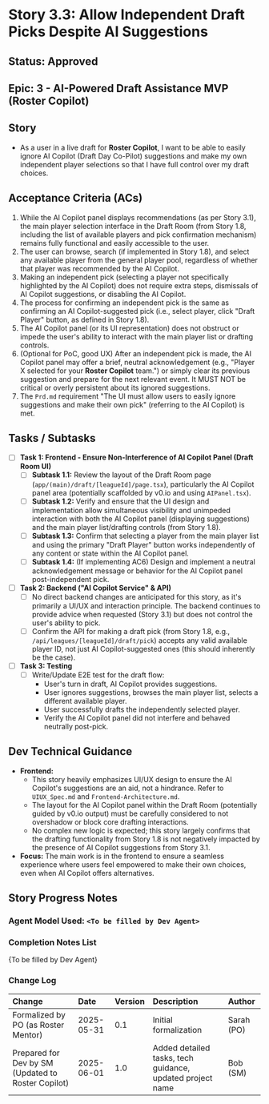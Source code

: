# Story 3.3: Allow Independent Draft Picks Despite AI Suggestions

## Status: Approved

## Epic: 3 - AI-Powered Draft Assistance MVP (Roster Copilot)

## Story

- As a user in a live draft for **Roster Copilot**, I want to be able to easily ignore AI Copilot (Draft Day Co-Pilot) suggestions and make my own independent player selections so that I have full control over my draft choices.

## Acceptance Criteria (ACs)

1.  While the AI Copilot panel displays recommendations (as per Story 3.1), the main player selection interface in the Draft Room (from Story 1.8, including the list of available players and pick confirmation mechanism) remains fully functional and easily accessible to the user.
2.  The user can browse, search (if implemented in Story 1.8), and select any available player from the general player pool, regardless of whether that player was recommended by the AI Copilot.
3.  Making an independent pick (selecting a player not specifically highlighted by the AI Copilot) does not require extra steps, dismissals of AI Copilot suggestions, or disabling the AI Copilot.
4.  The process for confirming an independent pick is the same as confirming an AI Copilot-suggested pick (i.e., select player, click "Draft Player" button, as defined in Story 1.8).
5.  The AI Copilot panel (or its UI representation) does not obstruct or impede the user's ability to interact with the main player list or drafting controls.
6.  (Optional for PoC, good UX) After an independent pick is made, the AI Copilot panel may offer a brief, neutral acknowledgement (e.g., "Player X selected for your **Roster Copilot** team.") or simply clear its previous suggestion and prepare for the next relevant event. It MUST NOT be critical or overly persistent about its ignored suggestions.
7.  The `Prd.md` requirement "The UI must allow users to easily ignore suggestions and make their own pick" (referring to the AI Copilot) is met.

## Tasks / Subtasks

- [ ] **Task 1: Frontend - Ensure Non-Interference of AI Copilot Panel (Draft Room UI)**
    - [ ] **Subtask 1.1:** Review the layout of the Draft Room page (`app/(main)/draft/[leagueId]/page.tsx`), particularly the AI Copilot panel area (potentially scaffolded by v0.io and using `AIPanel.tsx`).
    - [ ] **Subtask 1.2:** Verify and ensure that the UI design and implementation allow simultaneous visibility and unimpeded interaction with both the AI Copilot panel (displaying suggestions) and the main player list/drafting controls (from Story 1.8).
    - [ ] **Subtask 1.3:** Confirm that selecting a player from the main player list and using the primary "Draft Player" button works independently of any content or state within the AI Copilot panel.
    - [ ] **Subtask 1.4:** (If implementing AC6) Design and implement a neutral acknowledgement message or behavior for the AI Copilot panel post-independent pick.
- [ ] **Task 2: Backend ("AI Copilot Service" & API)**
    - [ ] No direct backend changes are anticipated for this story, as it's primarily a UI/UX and interaction principle. The backend continues to provide advice when requested (Story 3.1) but does not control the user's ability to pick.
    - [ ] Confirm the API for making a draft pick (from Story 1.8, e.g., `/api/leagues/[leagueId]/draft/pick`) accepts any valid available player ID, not just AI Copilot-suggested ones (this should inherently be the case).
- [ ] **Task 3: Testing**
    - [ ] Write/Update E2E test for the draft flow:
        - User's turn in draft, AI Copilot provides suggestions.
        - User ignores suggestions, browses the main player list, selects a different available player.
        - User successfully drafts the independently selected player.
        - Verify the AI Copilot panel did not interfere and behaved neutrally post-pick.

## Dev Technical Guidance

- **Frontend:**
    - This story heavily emphasizes UI/UX design to ensure the AI Copilot's suggestions are an aid, not a hindrance. Refer to `UIUX_Spec.md` and `Frontend-Architecture.md`.
    - The layout for the AI Copilot panel within the Draft Room (potentially guided by v0.io output) must be carefully considered to not overshadow or block core drafting interactions.
    - No complex new logic is expected; this story largely confirms that the drafting functionality from Story 1.8 is not negatively impacted by the presence of AI Copilot suggestions from Story 3.1.
- **Focus:** The main work is in the frontend to ensure a seamless experience where users feel empowered to make their own choices, even when AI Copilot offers alternatives.

## Story Progress Notes

### Agent Model Used: `<To be filled by Dev Agent>`

### Completion Notes List

{To be filled by Dev Agent}

### Change Log

| Change                                    | Date       | Version | Description                                                    | Author     |
| :---------------------------------------- | :--------- | :------ | :------------------------------------------------------------- | :--------- |
| Formalized by PO (as Roster Mentor)       | 2025-05-31 | 0.1     | Initial formalization                                          | Sarah (PO) |
| Prepared for Dev by SM (Updated to Roster Copilot) | 2025-06-01 | 1.0     | Added detailed tasks, tech guidance, updated project name | Bob (SM)   |